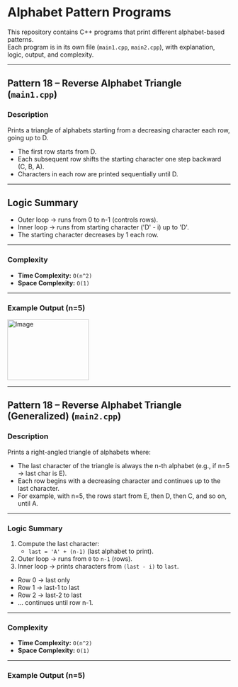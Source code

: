 # Alphabet Pattern Programs  

This repository contains C++ programs that print different alphabet-based patterns.  
Each program is in its own file (`main1.cpp`, `main2.cpp`), with explanation, logic, output, and complexity.  

---

## Pattern 18 – Reverse Alphabet Triangle (`main1.cpp`)  

### Description  
Prints a triangle of alphabets starting from a decreasing character each row, going up to D.
- The first row starts from D.
- Each subsequent row shifts the starting character one step backward (C, B, A).
- Characters in each row are printed sequentially until D.
---

## Logic Summary  
- Outer loop → runs from 0 to n-1 (controls rows).
- Inner loop → runs from starting character ('D' - i) up to 'D'.
- The starting character decreases by 1 each row.

---

### Complexity  
- **Time Complexity:** `O(n^2)`  
- **Space Complexity:** `O(1)`  

---

### Example Output (n=5)  

<img width="184" height="137" alt="Image" src="https://github.com/user-attachments/assets/810b4018-4a66-448e-8ece-65b623ea5956" />




---

## Pattern 18 – Reverse Alphabet Triangle (Generalized) (`main2.cpp`)  

### Description  
 Prints a right-angled triangle of alphabets where:
- The last character of the triangle is always the n-th alphabet (e.g., if n=5 → last char is E).
- Each row begins with a decreasing character and continues up to the last character.
- For example, with n=5, the rows start from E, then D, then C, and so on, until A.
---

### Logic Summary  
1.  Compute the last character:
    -  `last = 'A' + (n-1)` (last alphabet to print).  
2.  Outer loop → runs from `0` to `n-1` (rows).  
3.  Inner loop → prints characters from `(last - i)` to `last`.
   - Row 0 → last only
   - Row 1 → last-1 to last
   - Row 2 → last-2 to last
   - … continues until row n-1.

---

### Complexity  
- **Time Complexity:** `O(n^2)`  
- **Space Complexity:** `O(1)`  

---

### Example Output (n=5)  
